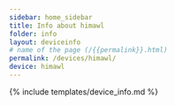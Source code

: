 ```yaml
---
sidebar: home_sidebar
title: Info about himawl
folder: info
layout: deviceinfo
# name of the page (/{{permalink}}.html)
permalink: /devices/himawl/
device: himawl
---
```

{% include templates/device_info.md %}
